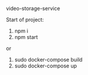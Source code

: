 video-storage-service

Start of project:

1) npm i
2) npm start

or

1) sudo docker-compose build
2) sudo docker-compose up
